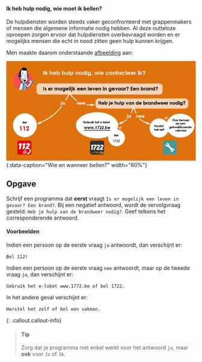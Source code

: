 #### Ik heb hulp nodig, wie moet ik bellen?

De hulpdiensten worden steeds vaker geconfronteerd met grappenmakers of mensen die algemene informatie nodig hebben. Al deze nutteloze oproepen zorgen ervoor dat hulpdiensten overbevraagd worden en er mogelijks mensen die echt in nood zitten geen hulp kunnen krijgen.

Men maakte daarom onderstaande <a href="https://112.be/nl/wie-en-wanneer-bellen" target="_blank">afbeelding</a> aan:

![Wie en wanneer bellen?](media/112.png "Wie en wanneer bellen?"){:data-caption="Wie en wanneer bellen?" width="60%"}

## Opgave
Schrijf een programma dat **eerst** vraagt `Is er mogelijk een leven in gevaar? Een brand?`. Bij een negatief antwoord, wordt de vervolgvraag gesteld: `Heb je hulp van de brandweer nodig?`. Geef telkens het corresponderende antwoord.

#### Voorbeelden
Indien een persoon op de eerste vraag `ja` antwoordt, dan verschijnt er:
```
Bel 112!
```

Indien een persoon op de eerste vraag `nee` antwoordt, maar op de tweede vraag `ja`, dan verschijnt er:
```
Gebruik het e-loket www.1772.be of bel 1722.
```

In het andere geval verschijnt er:
```
Herstel het zelf of bel een vakman.
```

{: .callout.callout-info}
>#### Tip
> Zorg dat je programma niet enkel werkt voor het antwoord `ja`, maar **ook** voor `Ja` of `JA`. 